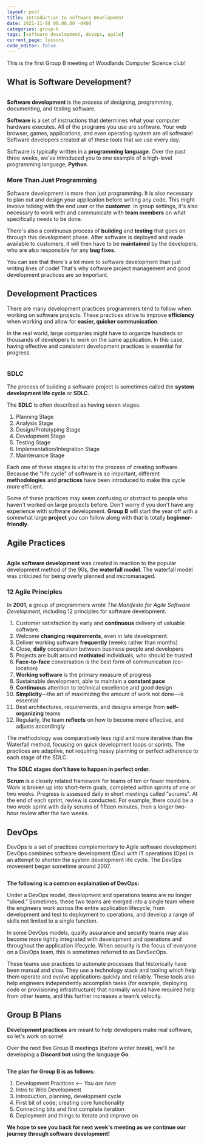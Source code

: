```yaml
---
layout: post
title: Introduction to Software Development
date: 2021-11-08 00.00.00 -0400
categories: group-b
tags: [software development, devops, agile]
current_page: lessons
code_editor: false
---
```


This is the first Group B meeting of Woodlands Computer Science club!

## What is Software Development?
<img src="/assets/img/group-b/lesson-4/software-interactions.png" alt="" class="post-img-small img-transparency float-right">

**Software development** is the process of designing, programming, documenting, and testing software.

**Software** is a set of instructions that determines what your computer hardware executes. All of the programs you use are software. Your web browser, games, applications, and even operating system are all software! Software developers created all of these tools that we use every day.

Software is typically written in a **programming language**. Over the past three weeks, we've introduced you to one example of a high-level programming language, **Python**.

### More Than Just Programming

Software development is more than just programming. It is also necessary to plan out and design your application before writing any code. This might involve talking with the end user or the **customer**. In group settings, it's also necessary to work with and communicate with **team members** on what specifically needs to be done.

There's also a continuous process of **building** and **testing** that goes on through this development phase. After software is deployed and made available to customers, it will then have to be **maintained** by the developers, who are also responsible for any **bug fixes**.

You can see that there's a lot more to software development than just writing lines of code! That's why software project management and good development practices are so important.

## Development Practices
There are many development practices programmers tend to follow when working on software projects. These practices strive to improve **efficiency** when working and allow for **easier, quicker communication**.

In the real world, large companies might have to organize hundreds or thousands of developers to work on the same application. In this case, having effective and consistent development practices is essential for progress.

<img src="/assets/img/group-b/lesson-4/SDLC.png" alt="" class="post-img img-transparency img-margin float-right">

### SDLC

The process of building a software project is sometimes called the **system development life cycle** or **SDLC**.

The **SDLC** is often described as having seven stages.

1. Planning Stage
2. Analysis Stage
3. Design/Prototyping Stage
4. Development Stage
5. Testing Stage
6. Implementation/Integration Stage
7. Maintenance Stage

Each one of these stages is vital to the process of creating software. Because the "life cycle" of software is so important, different **methodologies** and **practices** have been introduced to make this cycle more efficient.

Some of these practices may seem confusing or abstract to people who haven't worked on large projects before. Don't worry if you don't have any experience with software development. **Group B** will start the year off with a somewhat large **project** you can follow along with that is totally **beginner-friendly**.

## Agile Practices

<img src="/assets/img/group-b/lesson-4/agile.png" alt="" class="post-img img-transparency float-right">

**Agile software development** was created in reaction to the popular development method of the 90s, the **waterfall model**. The waterfall model was criticized for being overly planned and micromanaged.

### 12 Agile Principles

In **2001**, a group of programmers wrote *The Manifesto for Agile Software Development*, including 12 principles for software development.
1. Customer satisfaction by early and **continuous** delivery of valuable software.
2. Welcome **changing requirements**, even in late development.
3. Deliver working software **frequently** (weeks rather than months)
4. Close, **daily** cooperation between business people and developers
5. Projects are built around **motivated** individuals, who should be trusted
6. **Face-to-face** conversation is the best form of communication (co-location)
7. **Working software** is the primary measure of progress
8. Sustainable development, able to maintain a **constant pace**
9. **Continuous** attention to technical excellence and good design
10. **Simplicity**—the art of maximizing the amount of work not done—is essential
11. Best architectures, requirements, and designs emerge from **self-organizing** teams
12. Regularly, the team **reflects** on how to become more effective, and adjusts accordingly

The methodology was comparatively less rigid and more iterative than the Waterfall method, focusing on quick development loops or sprints. The practices are adaptive, not requiring heavy planning or perfect adherence to each stage of the SDLC.

**The SDLC stages don't have to happen in perfect order.**

**Scrum** is a closely related framework for teams of ten or fewer members. Work is broken up into short-term goals, completed within sprints of one or two weeks. Progress is assessed daily in short meetings called "scrums". At the end of each sprint, review is conducted. For example, there could be a two week sprint with daily scrums of fifteen minutes, then a longer two-hour review after the two weeks.

## DevOps

DevOps is a set of practices complementary to Agile software development. DevOps combines software development (Dev) with IT operations (Ops) in an attempt to shorten the system development life cycle. The DevOps movement began sometime around 2007.

<img src="/assets/img/group-b/lesson-4/devops.png" alt="" class="post-img-large img-transparency large">

**The following is a common explaination of DevOps:**

Under a DevOps model, development and operations teams are no longer “siloed.” Sometimes, these two teams are merged into a single team where the engineers work across the entire application lifecycle, from development and test to deployment to operations, and develop a range of skills not limited to a single function.

In some DevOps models, quality assurance and security teams may also become more tightly integrated with development and operations and throughout the application lifecycle. When security is the focus of everyone on a DevOps team, this is sometimes referred to as DevSecOps.

These teams use practices to automate processes that historically have been manual and slow. They use a technology stack and tooling which help them operate and evolve applications quickly and reliably. These tools also help engineers independently accomplish tasks (for example, deploying code or provisioning infrastructure) that normally would have required help from other teams, and this further increases a team’s velocity.

## Group B Plans

**Development practices** are meant to help developers make real software, so let's work on some!

Over the next five Group B meetings (before winter break), we'll be developing a **Discord bot** using the language **Go**.

<img src="/assets/img/group-b/lesson-4/golang.png" alt="" class="post-img img-transparency float-right">

**The plan for Group B is as follows:**
1. Development Practices *<-- You are here*
2. Intro to Web Development
3. Introduction, planning, development cycle
4. First bit of code; creating core functionality
5. Connecting bits and first complete iteration
6. Deployment and things to iterate and improve on

**We hope to see you back for next week's meeting as we continue our journey through software development!**
